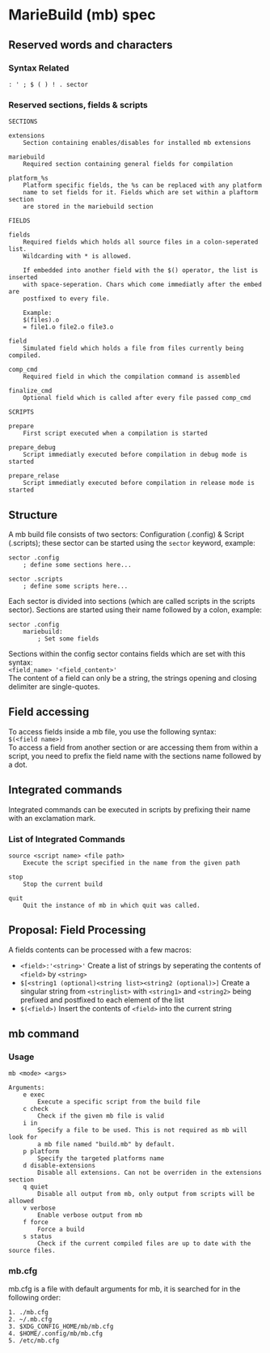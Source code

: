 # MarieBuild (mb) spec
## Reserved words and characters
### Syntax Related
```
: ' ; $ ( ) ! . sector 
```

### Reserved sections, fields & scripts
```
SECTIONS

extensions
    Section containing enables/disables for installed mb extensions

mariebuild
    Required section containing general fields for compilation

platform_%s
    Platform specific fields, the %s can be replaced with any platform
    name to set fields for it. Fields which are set within a plaftorm section
    are stored in the mariebuild section

FIELDS

fields
    Required fields which holds all source files in a colon-seperated list.
    Wildcarding with * is allowed.

    If embedded into another field with the $() operator, the list is inserted
    with space-seperation. Chars which come immediatly after the embed are
    postfixed to every file.

    Example:
    $(files).o
    = file1.o file2.o file3.o

field
    Simulated field which holds a file from files currently being compiled.

comp_cmd
    Required field in which the compilation command is assembled

finalize_cmd
    Optional field which is called after every file passed comp_cmd

SCRIPTS

prepare
    First script executed when a compilation is started

prepare_debug
    Script immediatly executed before compilation in debug mode is started

prepare_relase
    Script immediatly executed before compilation in release mode is started
```

## Structure
A mb build file consists of two sectors: Configuration (.config) & Script (.scripts);
these sector can be started using the `sector` keyword, example:
```
sector .config
    ; define some sections here...

sector .scripts
    ; define some scripts here...
```

Each sector is divided into sections (which are called scripts in the scripts sector).
Sections are started using their name followed by a colon, example:
```
sector .config
    mariebuild:
        ; Set some fields
```

Sections within the config sector contains fields which are set with this syntax: <br>
`<field_name> '<field_content>'` <br>
The content of a field can only be a string, the strings opening and closing delimiter
are single-quotes.

## Field accessing
To access fields inside a mb file, you use the following syntax: <br>
`$(<field name>)` <br>
To access a field from another section or are accessing them from within a script,
you need to prefix the field name with the sections name followed by a dot.

## Integrated commands
Integrated commands can be executed in scripts by prefixing their name with an
exclamation mark.

### List of Integrated Commands
```
source <script name> <file path>
    Execute the script specified in the name from the given path

stop
    Stop the current build

quit
    Quit the instance of mb in which quit was called.
```

## Proposal: Field Processing
A fields contents can be processed with a few macros:
* `<field>:'<string>'` Create a list of strings by seperating the contents of `<field>` by `<string>`
* `$[<string1 (optional)<string list><string2 (optional)>]` Create a singular string from
  `<stringlist>` with `<string1>` and `<string2>` being prefixed and postfixed to each element of
  the list
* `$(<field>)` Insert the contents of `<field>` into the current string

## mb command
### Usage
```
mb <mode> <args>

Arguments:
    e exec
        Execute a specific script from the build file
    c check
        Check if the given mb file is valid
    i in
        Specify a file to be used. This is not required as mb will look for
        a mb file named "build.mb" by default.
    p platform
        Specify the targeted platforms name
    d disable-extensions
        Disable all extensions. Can not be overriden in the extensions section
    q quiet
        Disable all output from mb, only output from scripts will be allowed
    v verbose
        Enable verbose output from mb
    f force
        Force a build
    s status
        Check if the current compiled files are up to date with the source files.
```
### mb.cfg
mb.cfg is a file with default arguments for mb, it is searched for in the following order:
```
1. ./mb.cfg
2. ~/.mb.cfg
3. $XDG_CONFIG_HOME/mb/mb.cfg
4. $HOME/.config/mb/mb.cfg
5. /etc/mb.cfg
```
